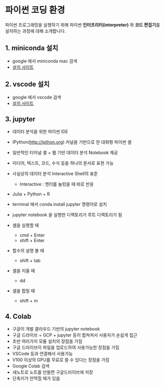 # 파이썬 코딩 환경

파이썬 프로그래밍을 실행하기 위해 파이썬 **인터프리터(interpreter)** 와 **코드 편집기**를 설치하는 과정에 대해 소개합니다.

## 1. miniconda 설치

- google 에서 miniconda mac 검색
- [설치 사이트](https://docs.conda.io/en/latest/miniconda.html)


## 2. vscode 설치

- google 에서 vscode 검색
- [설치 사이트](https://code.visualstudio.com/)

## 3. jupyter

- 데이터 분석을 위한 파이썬 IDE
- IPython(http://ipthon.org) 커널을 기반으로 한 대화형 파이썬 셸
- 일반적인 터미널 셸 + 웹 기반 데이터 분석 Notebook 제공
- 미디어, 텍스트, 코드, 수식 등을 하나의 문서로 표현 가능
- 사실상의 데이터 분석 Interactive Shell의 표준
  - Interactive : 엔터를 눌렀을 때 바로 반응
- Julia + Python + R

- terminal 에서 conda install jupyter 명령어로 설치
- jupyter notebook 을 실행한 디렉토리가 루트 디렉토리가 됨

- 셀을 실행할 때
  - cmd + Enter
  - shift + Enter

- 함수의 설명 볼 때
  - shift + tab

- 셀을 지울 때
  - dd

- 셀을 합칠 때
  - shift + m 

## 4. Colab

- 구글이 개발 클라우드 기반의 jupyter notebook
- 구글 드라이브 + GCP + jupyter 등이 합쳐져서 사용자가 손쉽게 접근
- 초반 여러가지 모듈 설치의 장점을 가짐
- 구글 드라이브이 파일을 업로드하여 사용가능한 장점을 가짐
- VSCode 등과 연결해서 사용가능
- V100 이상의 GPU를 무료로 쓸 수 있다는 장점을 가짐
- Google Colab 검색
- 새노트로 노트를 만들면 구글드라이브에 저장
- 단축키가 안먹힐 때가 있음
